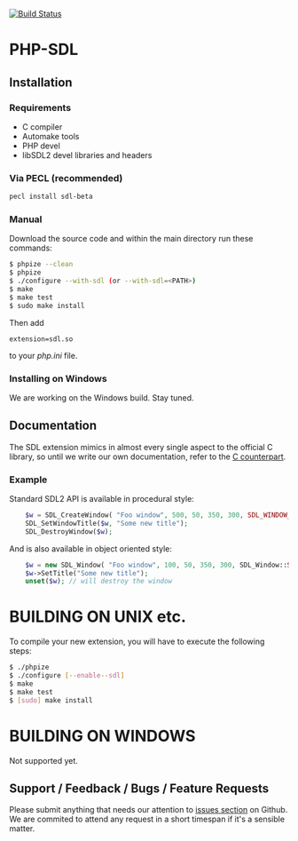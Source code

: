 
[![Build Status](https://travis-ci.org/Ponup/phpsdl.svg?branch=master)](https://travis-ci.org/Ponup/phpsdl)

PHP-SDL
=======

## Installation

### Requirements

* C compiler
* Automake tools
* PHP devel
* libSDL2 devel libraries and headers

### Via PECL (recommended)

```bash
pecl install sdl-beta
```

### Manual

Download the source code and within the main directory run these commands:

```bash
$ phpize --clean
$ phpize
$ ./configure --with-sdl (or --with-sdl=<PATH>)
$ make
$ make test
$ sudo make install
```

Then add

    extension=sdl.so

to your _php.ini_ file.

### Installing on Windows

We are working on the Windows build. Stay tuned.

## Documentation

The SDL extension mimics in almost every single aspect to the official C library, so until we write our own documentation, refer to the [C counterpart](https://wiki.libsdl.org/APIByCategory).

### Example

Standard SDL2 API is available in procedural style:

```php
    $w = SDL_CreateWindow( "Foo window", 500, 50, 350, 300, SDL_WINDOW_SHOWN+SDL_WINDOW_RESIZABLE);
    SDL_SetWindowTitle($w, "Some new title");
    SDL_DestroyWindow($w);
```

And is also available in object oriented style:

```php
    $w = new SDL_Window( "Foo window", 100, 50, 350, 300, SDL_Window::SHOWN|SDL_Window::RESIZABLE);
    $w->SetTitle("Some new title");
    unset($w); // will destroy the window
```

BUILDING ON UNIX etc.
=====================

To compile your new extension, you will have to execute the following steps:

```bash
$ ./phpize
$ ./configure [--enable--sdl] 
$ make
$ make test
$ [sudo] make install
```

BUILDING ON WINDOWS
===================

Not supported yet.

## Support / Feedback / Bugs / Feature Requests

Please submit anything that needs our attention to [issues section](https://github.com/phpsdl/extension/issues) on Github. We are commited to attend any request in a short timespan if it's a sensible matter.
